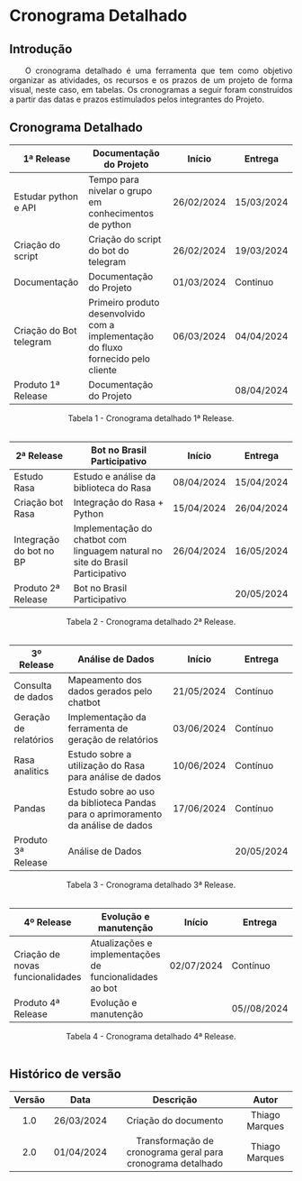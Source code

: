 # Cronograma Detalhado

## Introdução

<p align="justify">&emsp;&emsp;O cronograma detalhado é uma ferramenta que tem como objetivo organizar as atividades, os recursos e os prazos de um projeto de forma visual, neste caso, em tabelas. Os cronogramas a seguir foram construídos a partir das datas e prazos estimulados pelos integrantes do Projeto.</p>

## Cronograma Detalhado

| 1ª Release               | Documentação do Projeto                                       | Início      | Entrega      |
|--------------------------|---------------------------------------------------------------|-------------|--------------|
| Estudar python e API     | Tempo para nivelar o grupo em conhecimentos de python         | 26/02/2024  | 15/03/2024   |
| Criação do script        | Criação do script do bot do telegram                          | 26/02/2024  | 19/03/2024   |
| Documentação             | Documentação do Projeto                                       | 01/03/2024  | Continuo     |
| Criação do Bot telegram  | Primeiro produto desenvolvido com a implementação do fluxo fornecido pelo cliente | 06/03/2024  | 04/04/2024   |
| Produto 1ª Release       | Documentação do Projeto                                       |             | 08/04/2024   |

<figcaption align="center">Tabela 1 - Cronograma detalhado 1ª Release.</figcaption>  
<br/>

| 2ª Release               | Bot no Brasil Participativo                                   | Início      | Entrega      |
|--------------------------|---------------------------------------------------------------|-------------|--------------|
| Estudo Rasa              | Estudo e análise da biblioteca do Rasa                        | 08/04/2024  | 15/04/2024 |
| Criação bot Rasa         | Integração do Rasa + Python                                   | 15/04/2024  | 26/04/2024 |
| Integração do bot no BP  | Implementação do chatbot com linguagem natural no site do Brasil Participativo| 26/04/2024 | 16/05/2024 |
| Produto 2ª Release       | Bot no Brasil Participativo                                   |             | 20/05/2024   |

<figcaption align="center">Tabela 2 - Cronograma detalhado 2ª Release.</figcaption>
<br/>

| 3º Release               | Análise de Dados                                              | Início      | Entrega      |
|--------------------------|---------------------------------------------------------------|-------------|--------------|
| Consulta de dados        | Mapeamento dos dados gerados pelo chatbot                     | 21/05/2024  |   Contínuo   |
| Geração de relatórios    | Implementação da ferramenta de geração de relatórios          | 03/06/2024  |   Contínuo   |
| Rasa analitics           | Estudo sobre a utilização do Rasa para análise de dados       | 10/06/2024  |   Contínuo   |
| Pandas                   | Estudo sobre ao uso da biblioteca Pandas para o aprimoramento da análise de dados | 17/06/2024 | Contínuo |
| Produto 3ª Release       | Análise de Dados                                              |             | 20/05/2024   |

<figcaption align="center">Tabela 3 - Cronograma detalhado 3ª Release.</figcaption>
<br/>

| 4º Release               | Evolução e manutenção                                         | Início      | Entrega      |
|--------------------------|---------------------------------------------------------------|-------------|--------------|
| Criação de novas funcionalidades      | Atualizações e implementações de funcionalidades ao bot  | 02/07/2024 |   Contínuo   |
| Produto 4ª Release       | Evolução e manutenção                                               |             | 05//08/2024  |

<figcaption align="center">Tabela 4 - Cronograma detalhado 4ª Release.</figcaption>
<br/>


## Histórico de versão

| Versão |    Data    |                       Descrição                       |      Autor       |
| :----: | :--------: | :---------------------------------------------------: | :--------------: |
|  1.0   | 26/03/2024 |           Criação do documento                        |Thiago Marques    |
|  2.0   | 01/04/2024 |Transformação de cronograma geral para cronograma detalhado  |Thiago Marques    |